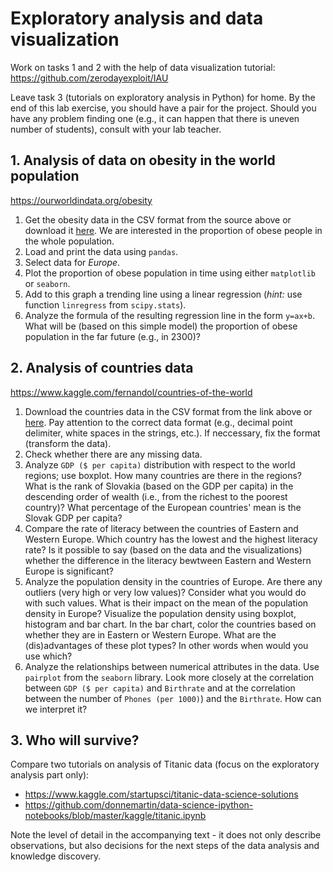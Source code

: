 # Exploratory analysis and data visualization

Work on tasks 1 and 2 with the help of data visualization tutorial: https://github.com/zerodayexploit/IAU 

Leave task 3 (tutorials on exploratory analysis in Python) for home. By the end of this lab exercise, you should have a pair for the project. Should you have any problem finding one (e.g., it can happen that there is uneven number of students), consult with your lab teacher.


## 1. Analysis of data on obesity in the world population
https://ourworldindata.org/obesity

1. Get the obesity data in the CSV format from the source above or download it [here](data/share-of-adults-defined-as-obese.csv). We are interested in the proportion of obese people in the whole population.
2. Load and print the data using `pandas`.
3. Select data for *Europe*.
4. Plot the proportion of obese population in time using either `matplotlib` or `seaborn`.
5. Add to this graph a trending line using a linear regression (*hint:* use function `linregress` from `scipy.stats`).
6. Analyze the formula of the resulting regression line in the form `y=ax+b`. What will be (based on this simple model) the proportion of obese population in the far future (e.g., in 2300)?


## 2. Analysis of countries data
https://www.kaggle.com/fernandol/countries-of-the-world

1. Download the countries data in the CSV format from the link above or [here](data/countries-of-the-world.csv). Pay attention to the correct data format (e.g., decimal point delimiter, white spaces in the strings, etc.). If neccessary, fix the format (transform the data).
2. Check whether there are any missing data.
3. Analyze `GDP ($ per capita)` distribution with respect to the world regions; use boxplot. How many countries are there in the regions? What is the rank of Slovakia (based on the GDP per capita) in the descending order of wealth (i.e., from the richest to the poorest country)? What percentage of the European countries' mean is the Slovak GDP per capita?
4. Compare the rate of literacy between the countries of Eastern and Western Europe. Which country has the lowest and the highest literacy rate? Is it possible to say (based on the data and the visualizations) whether the difference in the literacy bewtween Eastern and Western Europe is significant?
5. Analyze the population density in the countries of Europe. Are there any outliers (very high or very low values)? Consider what you would do with such values. What is their impact on the mean of the population density in Europe? Visualize the population density using boxplot, histogram and bar chart. In the bar chart, color the countries based on whether they are in Eastern or Western Europe. What are the (dis)advantages of these plot types? In other words when would you use which?
6. Analyze the relationships between numerical attributes in the data. Use `pairplot` from the `seaborn` library. Look more closely at the correlation between `GDP ($ per capita)` and `Birthrate` and at the correlation between the number of `Phones (per 1000)`) and the `Birthrate`. How can we interpret it?

## 3. Who will survive?
Compare two tutorials on analysis of Titanic data (focus on the exploratory analysis part only):
- https://www.kaggle.com/startupsci/titanic-data-science-solutions
- https://github.com/donnemartin/data-science-ipython-notebooks/blob/master/kaggle/titanic.ipynb

Note the level of detail in the accompanying text - it does not only describe observations, but also decisions for the next steps of the data analysis and knowledge discovery.